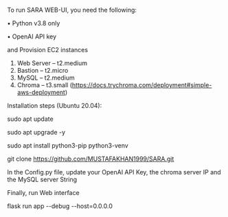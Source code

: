 To run SARA WEB-UI, you need the following:

• Python v3.8 only

• OpenAI API key

and Provision EC2 instances

1.	Web Server – t2.medium
2.	Bastion – t2.micro
3.	MySQL – t2.medium
4.	Chroma – t3.small (https://docs.trychroma.com/deployment#simple-aws-deployment)


Installation steps (Ubuntu 20.04):

sudo apt update

sudo apt upgrade -y

sudo apt install python3-pip python3-venv

git clone https://github.com/MUSTAFAKHAN1999/SARA.git

In the Config.py file, update your OpenAI API Key, the chroma server IP and the MySQL server String

Finally, run Web interface

flask run app --debug --host=0.0.0.0
